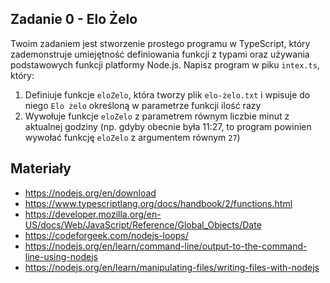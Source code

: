 ## Zadanie 0 - Elo Żelo
Twoim zadaniem jest stworzenie prostego programu w TypeScript, który zademonstruje umiejętność definiowania funkcji z typami oraz używania podstawowych funkcji platformy Node.js.
Napisz program w piku `intex.ts`, który:
1. Definiuje funkcje `eloZelo`, która tworzy plik `elo-żelo.txt` i wpisuje do niego `Elo żelo` określoną w parametrze funkcji ilość razy
2. Wywołuje funkcje `eloZelo` z parametrem równym liczbie minut z aktualnej godziny (np. gdyby obecnie była 11:27, to program powinien wywołać funkcję `eloZelo` z argumentem równym `27`)

## Materiały
- https://nodejs.org/en/download
- https://www.typescriptlang.org/docs/handbook/2/functions.html
- https://developer.mozilla.org/en-US/docs/Web/JavaScript/Reference/Global_Objects/Date
- https://codeforgeek.com/nodejs-loops/
- https://nodejs.org/en/learn/command-line/output-to-the-command-line-using-nodejs
- https://nodejs.org/en/learn/manipulating-files/writing-files-with-nodejs